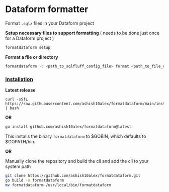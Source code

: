 

# Dataform formatter

Format `.sqlx` files in your Dataform project

**Setup necessary files to support formatting** ( needs to be done just once for a Dataform project )

```bash
formatdataform setup
```


**Format a file or directory**

```bash
formatdataform -c <path_to_sqlfluff_config_file> format <path_to_file_or_directory>
```

### [Installation](#installation)

**Latest release**

```
curl -sSfL https://raw.githubusercontent.com/ashish10alex/formatdataform/main/install_latest.sh | bash
```
**OR**

```bash
go install github.com/ashish10alex/formatdataform@latest
```
This installs the binary `formatdataform` to $GOBIN, which defaults to $GOPATH/bin.

**OR**

Manually clone the repository and build the cli and add the cli to your system path

```bash
git clone https://github.com/ashish10alex/formatdataform.git
go build -o formatdataform
mv formatdataform /usr/local/bin/formatdataform

```
